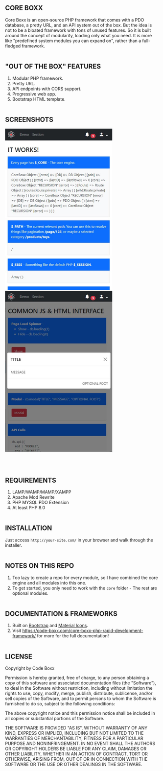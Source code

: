 ## CORE BOXX
Core Boxx is an open-source PHP framework that comes with a PDO database, a pretty URL, and an API system out of the box. But the idea is not to be a bloated framework with tons of unused features. So it is built around the concept of modularity, loading only what you need. It is more like "predefined system modules you can expand on", rather than a full-fledged framework.
<br><br>

## "OUT OF THE BOX" FEATURES
1) Modular PHP framework.
2) Pretty URL.
3) API endpoints with CORS support.
4) Progressive web app.
5) Bootstrap HTML template.
<br><br>

## SCREENSHOTS
<p float="left">
  <img width="350" style="inline-block" src="https://github.com/code-boxx/Core-Boxx/blob/main/core/assets/illus-coreboxx-ss-1.jpg">
  <img width="350" style="inline-block" src="https://github.com/code-boxx/Core-Boxx/blob/main/core/assets/illus-coreboxx-ss-2.jpg">
</p>
<br><br>

## REQUIREMENTS
1) LAMP/WAMP/MAMP/XAMPP
2) Apache Mod Rewrite
3) PHP MYSQL PDO Extension
4) At least PHP 8.0
<br><br>

## INSTALLATION
Just access `http://your-site.com/` in your browser and walk through the installer.
<br><br>

## NOTES ON THIS REPO
1) Too lazy to create a repo for every module, so I have combined the core engine and all modules into this one.
2) To get started, you only need to work with the `core` folder - The rest are optional modules.
<br><br>

## DOCUMENTATION & FRAMEWORKS
1) Built on [Bootstrap](https://getbootstrap.com/) and [Material Icons](https://fonts.google.com/icons).
2) Visit https://code-boxx.com/core-boxx-php-rapid-development-framework/ for more for the full documentation!
<br><br>

## LICENSE
Copyright by Code Boxx

Permission is hereby granted, free of charge, to any person obtaining a copy
of this software and associated documentation files (the "Software"), to deal
in the Software without restriction, including without limitation the rights
to use, copy, modify, merge, publish, distribute, sublicense, and/or sell
copies of the Software, and to permit persons to whom the Software is
furnished to do so, subject to the following conditions:

The above copyright notice and this permission notice shall be included in all
copies or substantial portions of the Software.

THE SOFTWARE IS PROVIDED "AS IS", WITHOUT WARRANTY OF ANY KIND, EXPRESS OR
IMPLIED, INCLUDING BUT NOT LIMITED TO THE WARRANTIES OF MERCHANTABILITY,
FITNESS FOR A PARTICULAR PURPOSE AND NONINFRINGEMENT. IN NO EVENT SHALL THE
AUTHORS OR COPYRIGHT HOLDERS BE LIABLE FOR ANY CLAIM, DAMAGES OR OTHER
LIABILITY, WHETHER IN AN ACTION OF CONTRACT, TORT OR OTHERWISE, ARISING FROM,
OUT OF OR IN CONNECTION WITH THE SOFTWARE OR THE USE OR OTHER DEALINGS IN THE
SOFTWARE.
